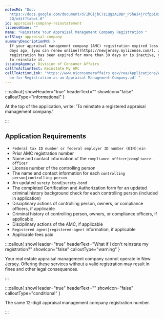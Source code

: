 ```yaml
---
notesMd: "Doc:
  https://docs.google.com/document/d/1hGijbC7zLQgzAL0Br_P5hWi4jrcfppiXsHl2yfjr4\
  2Q/edit?tab=t.0"
id: appraisal-company-reinstatement
licenseName: ""
name: "Reinstate Your Appraisal Management Company Registration "
urlSlug: appraisal-company
summaryDescriptionMd: >
  If your appraisal management company (AMC) registration expired less than 30
  days ago, [you can renew online](https://newjersey.mylicense.com/). If your
  registration has been expired for more than 30 days or is inactive, you need
  to reinstate it.
issuingAgency: Division of Consumer Affairs
callToActionText: Reinstate My AMC
callToActionLink: "https://www.njconsumeraffairs.gov/rea/Applications/Applicati\
  on-for-Registration-as-an-Appraisal-Management-Company.pdf "
---
```

:::callout{ showHeader="true" headerText="" showIcon="false" calloutType="informational" }

At the top of the application, write: 'To reinstate a registered appraisal management company.'

:::

## Application Requirements

*  `Federal tax ID number or federal employer ID number (EIN)|ein` 
* Prior AMC registration number
* Name and contact information of the `compliance officer|compliance-officer` 
* License number of the controlling person
* The name and contact information for each `controlling person|controlling-person` 
* An updated `surety bond|surety-bond` 
* The completed Certification and Authorization form for an updated criminal history background check for each controlling person (included in application)
* Disciplinary actions of controlling person, owners, or compliance officers, if applicable
* Criminal history of controlling person, owners, or compliance officers, if applicable
* Disciplinary actions of the AMC, if applicable
*  `Registered agent|registered-agent` information, if applicable
* Applicable fees paid

:::callout{ showHeader="true" headerText="What if I don't reinstate my registration?" showIcon="false" calloutType="warning" }

Your real estate appraisal management company cannot operate in New Jersey. Offering these services without a valid registration may result in fines and other legal consequences.

:::

:::callout{ showHeader="true" headerText="" showIcon="false" calloutType="conditional" }

The same 12-digit appraisal management company registration number.

:::
